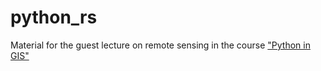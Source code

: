 # python_rs
Material for the guest lecture on remote sensing in the course ["Python in GIS"](https://studium.uni-muenster.de/qisserver/rds?state=verpublish&status=init&vmfile=no&publishid=291694&moduleCall=webInfo&publishConfFile=webInfo&publishSubDir=veranstaltung&noDBAction=y&init=y)
